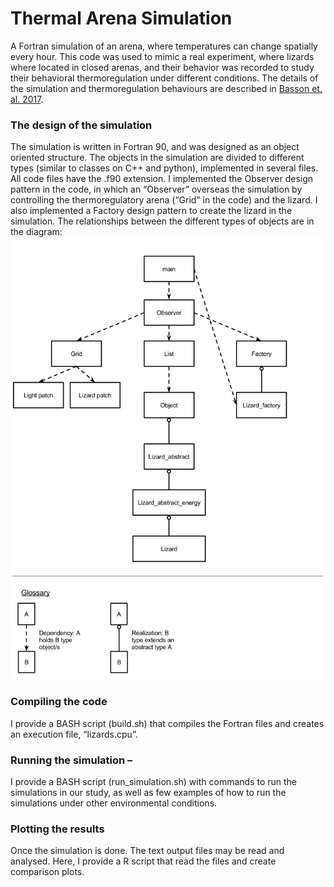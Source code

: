 # Thermal Arena Simulation
A Fortran simulation of an arena, where temperatures can change spatially every hour. This code was used to mimic a real experiment, where lizards where located in closed arenas, and their behavior was recorded to study their behavioral thermoregulation under different conditions. The details of the simulation and thermoregulation behaviours are described in [Basson et. al. 2017](http://onlinelibrary.wiley.com/doi/10.1111/1365-2435.12795/full).

### The design of the simulation
The simulation is written in Fortran 90, and was designed as an object oriented structure. The objects in the simulation are divided to different types (similar to classes on C++ and python), implemented in several files. All code files have the .f90 extension. I implemented the Observer design pattern in the code, in which an “Observer” overseas the simulation by controlling the thermoregulatory arena (“Grid” in the code) and the lizard. I also implemented a Factory design pattern to create the lizard in the simulation. The relationships between the different types of objects are in the diagram: ![picture](img/Model_description.png)
 
### Compiling the code 
I provide a BASH script (build.sh) that compiles the Fortran files and creates an execution file, “lizards.cpu”. 

### Running the simulation – 
I provide a BASH script (run_simulation.sh) with commands to run the simulations in our study, as well as few examples of how to run the simulations under other environmental conditions. 

### Plotting the results
Once the simulation is done. The text output files may be read and analysed. Here, I provide a R script that read the files and create comparison plots. 
